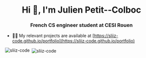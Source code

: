 <h1 align="center">Hi 👋, I'm Julien Petit--Colboc</h1>
<h3 align="center">French CS engineer student at CESI Rouen</h3>

- 👨‍💻 My relevant projects are available at [https://sliiz-code.github.io/portfolio](https://sliiz-code.github.io/portfolio)

<p><img align="left" src="https://github-readme-stats.vercel.app/api/top-langs?username=sliiz-code&show_icons=true&locale=en&layout=compact&theme=catppuccin_mocha" alt="sliiz-code" /></p>

<p>&nbsp;<img align="center" src="https://github-readme-stats.vercel.app/api?username=sliiz-code&show_icons=true&locale=en&theme=catppuccin_mocha" alt="sliiz-code" /></p>
